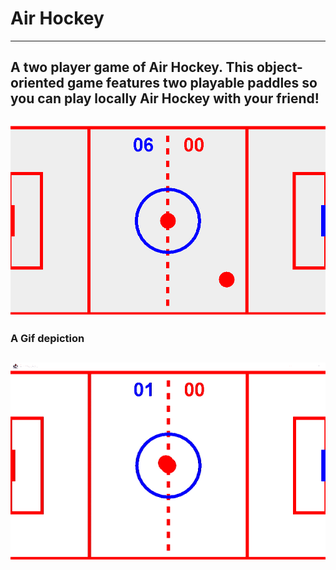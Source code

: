 # Air Hockey
---
A two player game of Air Hockey.
This object-oriented game features two playable paddles so you can play locally Air Hockey with your friend!
---
![Air Hockey Picture](https://github.com/Jacob-Lillywhite/AirHockey/blob/master/Screenshots/AirHockey.PNG)
---
### A Gif depiction
![Air Hockey GIF](https://github.com/Jacob-Lillywhite/AirHockey/blob/master/Screenshots/AirHockey.gif)
---
